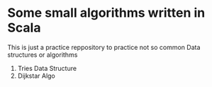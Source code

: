# Some small algorithms written in Scala

This is just a practice reppository to practice not so common Data structures or algorithms

1. Tries Data Structure
2. Dijkstar Algo
